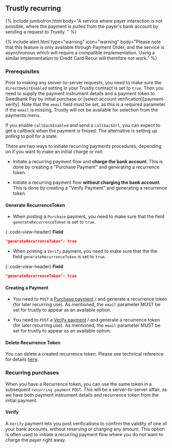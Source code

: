 ## Trustly recurring

{% include jumbotron.html body="A service where payer interaction is not possible, where the payment is pulled from the payer's bank account by sending a request to Trustly. " %}

{% include alert.html type="warning" icon="warning" body="Please note that this feature is only available through Payment Order, and the service is asynchronous which will require a compatible implementation. Using a similar implementation to Credit Card Recur will therefore not work." %}

### Prerequisites

Prior to making any server-to-server requests, you need to make sure the `directDebitEnabled` setting in your Trustly contract is set to `true`. Then you need to supply the payment instrument details and a payment token to Swedbank Pay by initial purchase or [select account verification][payment-verify]. Note that the `email` field must be set, as this is a required parameter. If the `email` is missing, Trustly will not be available for selection from the payments menu.

If you enable `callbackEnabled` and send a `callbackUrl`, you can expect to get a callback when the payment is finised. The alternative is setting up polling to poll for a state.

There are two ways to initiate recurring payments procedures, depending on if you want to make an initial charge or not:

*   Initiate a recurring payment flow and **charge the bank account**. This is done by creating a "Purchase Payment" and generating a recurrence token.

*   Initiate a recurring payment flow **without charging the bank account**. This is done by creating a "Verify Payment" and generating a recurrence token.

#### Generate RecurrenceToken

*   When posting a `Purchase` payment, you need to make sure that the field `generateRecurrenceToken` is set to `true`.

{:.code-view-header}
**Field**

```json
"generateRecurrenceToken": true
```

*   When posting a `Verify` payment, you need to make sure that the the field `generateRecurrenceToken` is set to `true`.

{:.code-view-header}
**Field**

```json
"generateRecurrenceToken": true
```

#### Creating a Payment

*   You need to `POST` a [Purchase payment][trustly-paymentorder-create] / and generate a recurrence token (for later recurring use). As mentioned, the `email` parameter MUST be set for trustly to appear as an available option.

*   You need to `POST` a [Verify payment][trustly-paymentorder-create] / and generate a recurrence token (for later recurring use). As mentioned, the `email` parameter MUST be set for trustly to appear as an available option.

#### Delete Recurrence Token

You can delete a created recurrence token. Please see technical reference for
details [here][trustly-remove-payment-token].

### Recurring purchases

When you have a Recurrence token, you can use the same token in a subsequent `recurring payment` `POST`. This will be a server-to-server affair, as we have both payment instrument details and recurrence token from the initial payment.

#### Verify

A `Verify` payment lets you post verifications to confirm the validity of one of your bank accounts, without reserving or charging any amount. This option is often used to initiate a recurring payment flow where you do not want to charge the payer right away.

<!--lint disable final-definition -->

[trustly-remove-payment-token]: /payment-menu/features/technical-reference/delete-token
[trustly-paymentorder-create]: /payment-menu/payment-order
